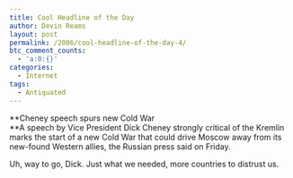 ```yaml
---
title: Cool Headline of the Day
author: Devin Reams
layout: post
permalink: /2006/cool-headline-of-the-day-4/
btc_comment_counts:
  - 'a:0:{}'
categories:
  - Internet
tags:
  - Antiquated
---
```

**Cheney speech spurs new Cold War  
**A speech by Vice President Dick Cheney strongly critical of the Kremlin marks the start of a new Cold War that could drive Moscow away from its new-found Western allies, the Russian press said on Friday.

Uh, way to go, Dick. Just what we needed, more countries to distrust us.